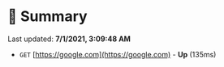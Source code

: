 # 📖 Summary
Last updated: **7/1/2021, 3:09:48 AM**

- `GET` [https://google.com](https://google.com) - **Up** (135ms)
